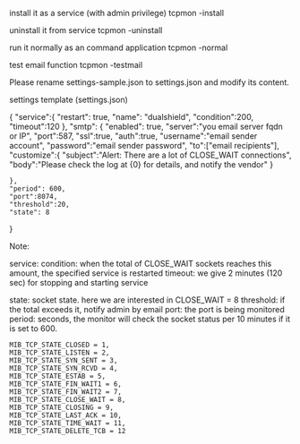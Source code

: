 install it as a service (with admin privilege)
    tcpmon -install

uninstall it from service
    tcpmon -uninstall

run it normally as an command application
    tcpmon -normal
    
test email function
    tcpmon -testmail
    
Please rename settings-sample.json to settings.json and modify its content.

    
settings template (settings.json)

{
    "service":{
        "restart": true,
        "name": "dualshield",
        "condition":200,
        "timeout":120
    },
    "smtp": {
        "enabled": true,
        "server":"you email server fqdn or IP",
        "port":587,
        "ssl":true,
        "auth":true,
        "username":"email sender account",
        "password":"email sender password",
        "to":["email recipients"],
        "customize":{
            "subject":"Alert: There are a lot of CLOSE_WAIT connections",        
            "body":"Please check the log at {0} for details, and notify the vendor"
        }
        
    },
    "period": 600,
    "port":8074,
    "threshold":20,
    "state": 8

}

Note:

service:
    condition: when the total of CLOSE_WAIT sockets reaches this amount, the specified service is restarted
    timeout: we give 2 minutes (120 sec) for stopping and starting service

state: socket state. here we are interested in CLOSE_WAIT = 8
threshold: if the total exceeds it, notify admin by email
port: the port is being monitored
period: seconds, the monitor will check the socket status per 10 minutes if it is set to 600.


    MIB_TCP_STATE_CLOSED = 1,
    MIB_TCP_STATE_LISTEN = 2,
    MIB_TCP_STATE_SYN_SENT = 3,
    MIB_TCP_STATE_SYN_RCVD = 4,
    MIB_TCP_STATE_ESTAB = 5,
    MIB_TCP_STATE_FIN_WAIT1 = 6,
    MIB_TCP_STATE_FIN_WAIT2 = 7,
    MIB_TCP_STATE_CLOSE_WAIT = 8,
    MIB_TCP_STATE_CLOSING = 9,
    MIB_TCP_STATE_LAST_ACK = 10,
    MIB_TCP_STATE_TIME_WAIT = 11,
    MIB_TCP_STATE_DELETE_TCB = 12